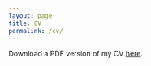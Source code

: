 ```yaml
---
layout: page
title: CV
permalink: /cv/
---
```


Download a PDF version of my CV [here](https://drive.google.com/open?id=1LSBuUbCyaP41G4Hn9bYE7KksnHd6T-Jc).
